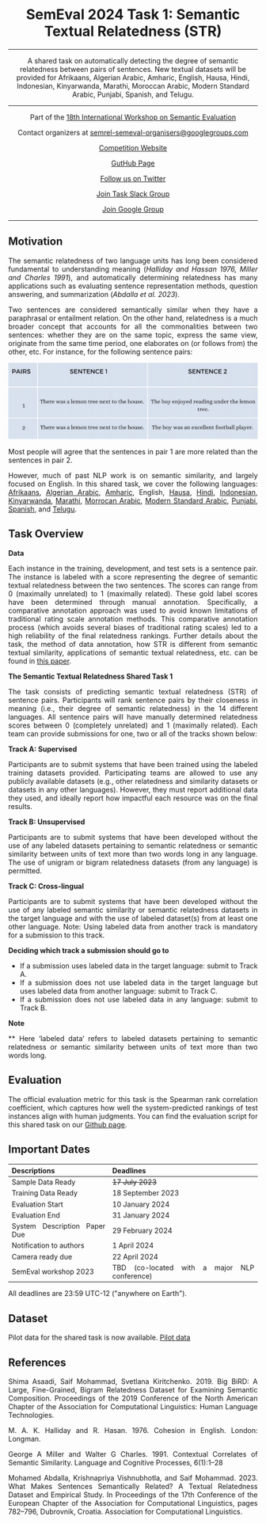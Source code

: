 
<center>

#   **SemEval 2024 Task 1: Semantic Textual Relatedness (STR)** 
---
A shared task on automatically detecting the degree of semantic relatedness between pairs of sentences. New textual datasets will be provided for Afrikaans, Algerian Arabic, Amharic, English, Hausa, Hindi, Indonesian, Kinyarwanda, Marathi, Moroccan Arabic, Modern Standard Arabic, Punjabi, Spanish, and Telugu.

---
 Part of the [18th International Workshop on Semantic Evaluation](https://semeval.github.io/SemEval2024/tasks.html)

<!-- 
<center> -->

 Contact organizers at [semrel-semeval-organisers@googlegroups.com](mailto:semrel-semeval-organisers@googlegroups.com)

 [Competition Website](https://codalab.lisn.upsaclay.fr/competitions/15704)

<!-- 
<center> -->

 [GutHub Page](https://github.com/semantic-textual-relatedness/Semantic_Relatedness_SemEval2024)

 [Follow us on Twitter](https://twitter.com/SemRel2024)

 [Join Task Slack Group](https://join.slack.com/t/slack-1ga9972/shared_invite/zt-1z8um0fdi-ddx5VWCxvw~kcpTkuAXwrQ)

 [Join Google Group](https://groups.google.com/g/semrel-semeval-participants)


<!-- <center> -->


<!-- >  [Visit CodaLab competition website](https://codalab.lisn.upsaclay.fr/competitions/7320) -->

<!-- <font size=3> <span style="color: blue;"> AfriSenti dataset is available at task's:[GitHub repo](https://github.com/afrisenti-semeval/afrisent-semeval-2023) </span> </font>
 -->

</center>

---
## **Motivation**

The semantic relatedness of two language units has long been considered fundamental to understanding meaning (<cite>Halliday and Hassan 1976, Miller and Charles 1991</cite>), and automatically determining relatedness has many applications such as evaluating sentence representation methods, question answering, and summarization (<cite>Abdalla et al. 2023</cite>).

Two sentences are considered semantically similar when they have a paraphrasal or entailment relation. On the other hand, relatedness is a much broader concept that accounts for all the commonalities between two sentences: whether they are on the same topic, express the same view, originate from the same time period, one elaborates on (or follows from) the other, etc. For instance, for the following sentence pairs:

<center>

![sentence pairs](pairs_semrel.png)

</center>

Most people will agree that the sentences in pair 1 are more related than the sentences in pair 2. 

However, much of past NLP work is on semantic similarity, and largely focused on English. In this shared task, we cover the following languages: [Afrikaans](https://en.wikipedia.org/wiki/Afrikaans), [Algerian Arabic](https://en.wikipedia.org/wiki/Algerian_Arabic), [Amharic](https://en.wikipedia.org/wiki/Amharic), English, [Hausa](https://en.wikipedia.org/wiki/Hausa_language), [Hindi](https://en.wikipedia.org/wiki/Hindi), [Indonesian](https://en.wikipedia.org/wiki/Indonesian_language), [Kinyarwanda](https://en.wikipedia.org/wiki/Kinyarwanda), [Marathi](https://en.wikipedia.org/wiki/Marathi_language), [Morrocan Arabic](https://en.wikipedia.org/wiki/Moroccan_Arabic), [Modern Standard Arabic](https://en.wikipedia.org/wiki/Modern_Standard_Arabic), [Punjabi](https://en.wikipedia.org/wiki/Punjabi_language), [Spanish](https://en.wikipedia.org/wiki/Spanish_language), and [Telugu](https://en.wikipedia.org/wiki/Telugu_language).

## **Task Overview**
<p><strong>Data</strong></p>
 
<p>Each instance in the training, development, and test sets is a sentence pair. The instance is labeled with a score representing the degree of semantic textual relatedness between the two sentences. The scores can range from 0 (maximally unrelated) to 1 (maximally related). These gold label scores have been determined through manual annotation. Specifically, a comparative annotation approach was used to avoid known limitations of traditional rating scale annotation methods. This comparative annotation process (which avoids several biases of traditional rating scales) led to a high reliability of the final relatedness rankings.
Further details about the task, the method of data annotation, how STR is different from semantic textual similarity, applications of semantic textual relatedness, etc. can be found in <a href="https://aclanthology.org/2023.eacl-main.55.pdf">this paper</a>.
</p>

<p><strong> The Semantic Textual Relatedness Shared Task 1</strong></p>
<p>The task consists of predicting semantic textual relatedness (STR) of sentence pairs. Participants will rank sentence pairs by their closeness in meaning (i.e., their degree of semantic relatedness) in the 14 different languages. All sentence pairs will have manually determined relatedness scores between 0 (completely unrelated) and 1 (maximally related). Each team can provide submissions for one, two or all of the tracks shown below:

</p>

<p><strong>Track A: Supervised</strong></p>
<p>Participants are to submit systems that have been trained using the labeled training datasets provided. Participating teams are allowed to use any publicly available datasets (e.g., other relatedness and similarity datasets or datasets in any other languages). However, they must report additional data they used, and ideally report how impactful each resource was on the final results.
</p>


<p><strong>Track B: Unsupervised</strong></p>
<p>Participants are to submit systems that have been developed without the use of any labeled datasets pertaining to semantic relatedness or semantic similarity between units of text more than two words long in any language. The use of unigram or bigram relatedness datasets (from any language) is permitted. 
</p>

<p><strong>Track C: Cross-lingual</strong></p>
<p>Participants are to submit systems that have been developed without the use of any labeled semantic similarity or semantic relatedness datasets in the target language and with the use of labeled dataset(s) from at least one other language.  Note: Using labeled data from another track is mandatory for a submission to this track.
</p>

<p><strong>Deciding which track a submission should go to</strong></p>
 <ul>
	<LI> If a submission uses labeled data in the target language: submit to Track A.</LI>
 <LI> If a submission does not use labeled data in the target language but uses labeled data from another language: submit to Track C. </LI>
 <LI> If a submission does not use labeled data in any language: submit to Track B.</LI>
 </ul>

<p><strong>Note</strong></p>

<p>** Here ‘labeled data’ refers to labeled datasets pertaining to semantic relatedness or semantic similarity between units of text more than two words long. </p>

## **Evaluation**

The official evaluation metric for this task is the Spearman rank correlation coefficient, which captures how well the system-predicted rankings of test instances align with human judgments. You can find the evaluation script for this shared task on our [Github page](https://github.com/semantic-textual-relatedness/Semantic_Relatedness_SemEval2024/blob/main/evaluation_script/evaluation.py).
## **Important Dates**

| Descriptions                 | Deadlines                                    |
| ---------------------------- | -------------------------------------------- |
| Sample Data Ready            | <s>17 July 2023</s>                          |
| Training Data Ready          | 18 September 2023                            |
| Evaluation Start             | 10 January 2024                              |
| Evaluation End               | 31 January 2024                              |
| System Description Paper Due | 29 February 2024                             |
| Notification to authors      | 1 April 2024                                 |
| Camera ready due             | 22 April 2024                                |
| SemEval workshop 2023        | TBD (co-located with a major NLP conference) |

All deadlines are 23:59 UTC-12 ("anywhere on Earth").

## **Dataset**
Pilot data for the shared task is now available. [Pilot data](https://github.com/semantic-textual-relatedness/Semantic_Relatedness_SemEval2024)



<!-- ## **Communication**

- Join [Task Mailing List](https://groups.google.com/g/afrisenti-semeval)
- Join [Task Slack Channel](https://join.slack.com/t/afrisenti-semeval/shared_invite/zt-1fds98x1u-L3c~bpBI91IWRD80_Fy23Q) to communicate with the organizers.
- Contact Organizers: [afrisenti-semeval-organizers@googlegroups.com](mailto:afrisenti-semeval-organizers@googlegroups.com) -->


## **References**
Shima Asaadi, Saif Mohammad, Svetlana Kiritchenko. 2019. Big BiRD: A Large, Fine-Grained, Bigram Relatedness Dataset for Examining Semantic Composition. Proceedings of the 2019 Conference of the North American Chapter of the Association for Computational Linguistics: Human Language Technologies.

M. A. K. Halliday and R. Hasan. 1976. Cohesion in English. London: Longman.

George A Miller and Walter G Charles. 1991. Contextual Correlates of Semantic Similarity. Language and Cognitive Processes, 6(1):1–28

Mohamed Abdalla, Krishnapriya Vishnubhotla, and Saif Mohammad. 2023. What Makes Sentences Semantically Related? A Textual Relatedness Dataset and Empirical Study. In Proceedings of the 17th Conference of the European Chapter of the Association for Computational Linguistics, pages 782–796, Dubrovnik, Croatia. Association for Computational Linguistics.

<style>
body {
text-align: justify}
</style>
